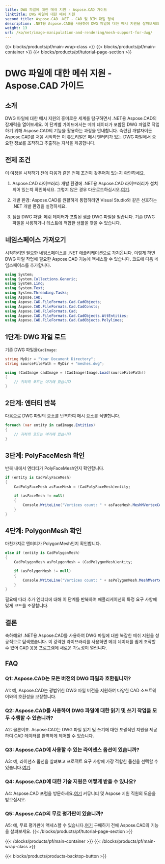 ```yaml
---
title: DWG 파일에 대한 메쉬 지원 - Aspose.CAD 가이드
linktitle: DWG 파일에 대한 메쉬 지원
second_title: Aspose.CAD .NET - CAD 및 BIM 파일 형식
description: .NET용 Aspose.CAD를 사용하여 DWG 파일에 대한 메시 지원을 살펴보세요. 강력한 메시 조작 기능으로 CAD 애플리케이션을 강화하십시오.
weight: 13
url: /ko/net/image-manipulation-and-rendering/mesh-support-for-dwg/
---
```


{{< blocks/products/pf/main-wrap-class >}}
{{< blocks/products/pf/main-container >}}
{{< blocks/products/pf/tutorial-page-section >}}

# DWG 파일에 대한 메쉬 지원 - Aspose.CAD 가이드

## 소개

DWG 파일에 대한 메시 지원의 흥미로운 세계를 탐구하면서 .NET용 Aspose.CAD의 잠재력을 열어보세요. 이 단계별 가이드에서는 메쉬 데이터가 포함된 DWG 파일로 작업하기 위해 Aspose.CAD의 기능을 활용하는 과정을 안내합니다. 숙련된 개발자이든 Aspose.CAD를 처음 시작하든 이 튜토리얼은 메시 엔터티가 있는 DWG 파일에서 중요한 정보를 조작하고 추출하는 지식을 제공합니다.

## 전제 조건

이 여정을 시작하기 전에 다음과 같은 전제 조건이 갖추어져 있는지 확인하세요.

1.  Aspose.CAD 라이브러리: 개발 환경에 .NET용 Aspose.CAD 라이브러리가 설치되어 있는지 확인하세요. 그렇지 않은 경우 다운로드하십시오.[여기](https://releases.aspose.com/cad/net/).

2. 개발 환경: Aspose.CAD를 원활하게 통합하려면 Visual Studio와 같은 선호하는 .NET 개발 환경을 설정하세요.

3. 샘플 DWG 파일: 메쉬 데이터가 포함된 샘플 DWG 파일을 얻습니다. 기존 DWG 파일을 사용하거나 테스트에 적합한 샘플을 찾을 수 있습니다.

## 네임스페이스 가져오기

시작하려면 필요한 네임스페이스를 .NET 애플리케이션으로 가져옵니다. 이렇게 하면 DWG 파일 작업에 필요한 Aspose.CAD 기능에 액세스할 수 있습니다. 코드에 다음 네임스페이스를 추가합니다.

```csharp
using System;
using System.Collections.Generic;
using System.Linq;
using System.Text;
using System.Threading.Tasks;
using Aspose.CAD;
using Aspose.CAD.FileFormats.Cad.CadObjects;
using Aspose.CAD.FileFormats.Cad.CadConsts;
using Aspose.CAD.FileFormats.Cad;
using Aspose.CAD.FileFormats.Cad.CadObjects.AttEntities;
using Aspose.CAD.FileFormats.Cad.CadObjects.Polylines;
```

## 1단계: DWG 파일 로드

 기존 DWG 파일을`CadImage`:

```csharp
string MyDir = "Your Document Directory";
string sourceFilePath = MyDir + "meshes.dwg";

using (CadImage cadImage = (CadImage)Image.Load(sourceFilePath))
{
    // 귀하의 코드는 여기에 있습니다
}
```

## 2단계: 엔터티 반복

다음으로 DWG 파일의 요소를 반복하여 메시 요소를 식별합니다.

```csharp
foreach (var entity in cadImage.Entities)
{
    // 귀하의 코드는 여기에 있습니다
}
```

## 3단계: PolyFaceMesh 확인

반복 내에서 엔터티가 PolyFaceMesh인지 확인합니다.

```csharp
if (entity is CadPolyFaceMesh)
{
    CadPolyFaceMesh asFaceMesh = (CadPolyFaceMesh)entity;

    if (asFaceMesh != null)
    {
        Console.WriteLine("Vertices count: " + asFaceMesh.MeshMVertexCount);
    }
}
```

## 4단계: PolygonMesh 확인

마찬가지로 엔터티가 PolygonMesh인지 확인합니다.

```csharp
else if (entity is CadPolygonMesh)
{
    CadPolygonMesh asPolygonMesh = (CadPolygonMesh)entity;

    if (asPolygonMesh != null)
    {
        Console.WriteLine("Vertices count: " + asPolygonMesh.MeshMVertexCount);
    }
}
```

필요에 따라 추가 엔터티에 대해 이 단계를 반복하여 애플리케이션의 특정 요구 사항에 맞게 코드를 조정합니다.

## 결론

축하해요! .NET용 Aspose.CAD를 사용하여 DWG 파일에 대한 복잡한 메쉬 지원을 성공적으로 탐색했습니다. 이 강력한 라이브러리를 사용하면 메쉬 데이터를 쉽게 조작할 수 있어 CAD 응용 프로그램에 새로운 가능성이 열립니다.

## FAQ

### Q1: Aspose.CAD는 모든 버전의 DWG 파일과 호환됩니까?

A1: 예, Aspose.CAD는 광범위한 DWG 파일 버전을 지원하여 다양한 CAD 소프트웨어와의 호환성을 보장합니다.

### Q2: Aspose.CAD를 사용하여 DWG 파일에 대한 읽기 및 쓰기 작업을 모두 수행할 수 있습니까?

A2: 물론이죠. Aspose.CAD는 DWG 파일 읽기 및 쓰기에 대한 포괄적인 지원을 제공하여 CAD 데이터를 완벽하게 제어할 수 있습니다.

### Q3: Aspose.CAD에 사용할 수 있는 라이센스 옵션이 있습니까?

 A3: 예, 라이선스 옵션을 살펴보고 프로젝트 요구 사항에 가장 적합한 옵션을 선택할 수 있습니다.[여기](https://purchase.aspose.com/buy).

### Q4: Aspose.CAD에 대한 기술 지원은 어떻게 받을 수 있나요?

 A4: Aspose.CAD 포럼을 방문하세요.[여기](https://forum.aspose.com/c/cad/19) 커뮤니티 및 Aspose 지원 직원의 도움을 받으십시오.

### Q5: Aspose.CAD의 무료 평가판이 있습니까?

 A5: 예, 무료 평가판에 액세스할 수 있습니다.[여기](https://releases.aspose.com/) 구매하기 전에 Aspose.CAD의 기능을 살펴보세요.
{{< /blocks/products/pf/tutorial-page-section >}}

{{< /blocks/products/pf/main-container >}}
{{< /blocks/products/pf/main-wrap-class >}}

{{< blocks/products/products-backtop-button >}}

